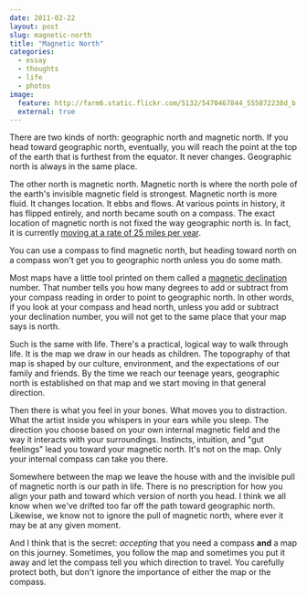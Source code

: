 ```yaml
---
date: 2011-02-22
layout: post
slug: magnetic-north
title: "Magnetic North"
categories:
  - essay
  - thoughts
  - life
  - photos
image:
  feature: http://farm6.static.flickr.com/5132/5470467844_555872238d_b.jpg
  external: true
---
```


There are two kinds of north: geographic north and magnetic north. If you head toward geographic north, eventually, you will reach the point at the top of the earth that is furthest from the equator. It never changes. Geographic north is always in the same place.

The other north is magnetic north. Magnetic north is where the north pole of the earth's invisible magnetic field is strongest. Magnetic north is more fluid. It changes location. It ebbs and flows. At various points in history, it has flipped entirely, and north became south on a compass. The exact location of magnetic north is not fixed the way geographic north is. In fact, it is currently [moving at a rate of 25 miles per year](http://science.nasa.gov/science-news/science-at-nasa/2003/29dec_magneticfield/).

You can use a compass to find magnetic north, but heading toward north on a compass won't get you to geographic north unless you do some math.

Most maps have a little tool printed on them called a [magnetic declination](http://en.wikipedia.org/wiki/Magnetic_declination) number. That number tells you how many degrees to add or subtract from your compass reading in order to point to geographic north. In other words, if you look at your compass and head north, unless you add or subtract your declination number, you will not get to the same place that your map says is north.

Such is the same with life. There's a practical, logical way to walk through life. It is the map we draw in our heads as children. The topography of that map is shaped by our culture, environment, and the expectations of our family and friends. By the time we reach our teenage years, geographic north is established on that map and we start moving in that general direction.

Then there is what you feel in your bones. What moves you to distraction. What the artist inside you whispers in your ears while you sleep. The direction you choose based on your own internal magnetic field and the way it interacts with your surroundings. Instincts, intuition, and "gut feelings" lead you toward your magnetic north. It's not on the map. Only your internal compass can take you there.

Somewhere between the map we leave the house with and the invisible pull of magnetic north is our path in life. There is no prescription for how you align your path and toward which version of north you head. I think we all know when we've drifted too far off the path toward geographic north. Likewise, we know not to ignore the pull of magnetic north, where ever it may be at any given moment.

And I think that is the secret: _accepting_ that you need a compass **and** a map on this journey. Sometimes, you follow the map and sometimes you put it away and let the compass tell you which direction to travel. You carefully protect both, but don't ignore the importance of either the map or the compass.

